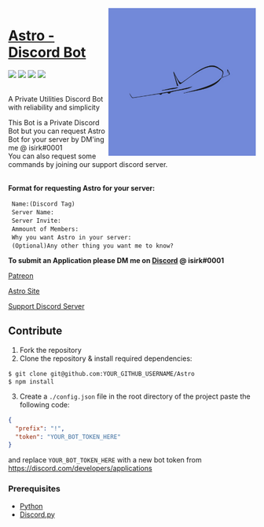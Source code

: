 <img src="Images/astro.png" align="right" height=300 width=300>

# [Astro - Discord Bot](https://asksirk.com/Astro)
<p>
  <img src="https://img.shields.io/discord/743121194911531110">
  <img src="https://img.shields.io/github/contributors/ISIRK/Astro?style=flat">
  <img src="https://img.shields.io/github/last-commit/ISIRK/Astro">
  <img src="https://img.shields.io/github/v/release/ISIRK/Astro?include_prereleases&style=flat">
<p>

<br>
A Private Utilities Discord Bot with reliability and simplicity<br>

This Bot is a Private Discord Bot but you can request Astro Bot for your server by DM'ing me @ isirk#0001<br>
You can also request some commands by joining our support discord server.<br>
<br>

**Format for requesting Astro for your server:**

` Name:(Discord Tag)`<br>
` Server Name:`<br>
` Server Invite:`<br>
` Ammount of Members:`<br>
` Why you want Astro in your server:`<br>
` (Optional)Any other thing you want me to know?`

**To submit an Application please DM me on [Discord](https://discord.com) @ isirk#0001**

[Patreon](https://www.patreon.com/Astro_Bot)

[Astro Site](https://asksirk.com/Astro/)

[Support Discord Server](https://discord.gg/s5ZPSRe)

## Contribute
1. Fork the repository
2. Clone the repository & install required dependencies:
```
$ git clone git@github.com:YOUR_GITHUB_USERNAME/Astro
$ npm install
```
3. Create a `./config.json` file in the root directory of the project paste the following code:
```json
{
  "prefix": "!",
  "token": "YOUR_BOT_TOKEN_HERE"
}
```
and replace `YOUR_BOT_TOKEN_HERE` with a new bot token from https://discord.com/developers/applications

### Prerequisites
- [Python](https://www.python.org/)
- [Discord.py](https://discordpy.readthedocs.io/en/latest/index.html)
